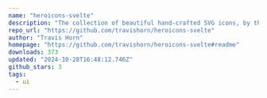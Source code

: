```yaml
---
name: "heroicons-svelte"
description: "The collection of beautiful hand-crafted SVG icons, by the makers of Tailwind CSS, packaged for Svelte apps."
repo_url: "https://github.com/travishorn/heroicons-svelte"
author: "Travis Horn"
homepage: "https://github.com/travishorn/heroicons-svelte#readme"
downloads: 373
updated: "2024-10-28T16:48:12.746Z"
github_stars: 3
tags: 
  - ui
---
```

